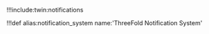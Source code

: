!!!include:twin:notifications

!!!def alias:notification_system name:'ThreeFold Notification System'
